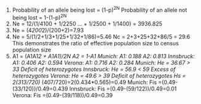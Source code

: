 1. 
   Probability of an allele being lost = (1-p)<sup>2N</sup>
   Probability of an allele not being lost = 1-(1-p)<sup>2N</sup>
2. Ne = 12/(1/4100 + 1/2250 ... + 1/2500 + 1/1400) = 3936.825
3. Ne = (4*200*2)/(200+2)=7.93
4. 
   Ne = 5/(1/2+1/3+1/25+1/32+1/86)=5.46
   Nc = 2+3+25+32+86/5 = 29.6
   This demonstrates the ratio of effective population size to census population size
5. 
   A1 = (A1A1*2 + A1A1)/2N A2 = 1-A1
   Munich: A1: 0.188 A2: 0.813
   Innsbruck: A1: 0.406 A2: 0.594
   Verona: A1: 0.716 A2: 0.284
   Munich: He = 36.67 > 33 Deficit of heterozygotes
   Innsbruck: He = 56.9 < 59 Excess of heterozygotes
   Verona: He = 49.6 > 39 Deficit of heterozygotes
   Hs = 2(313/720)* (407/720)=2(0.434*0.565)=0.49
   Munich: Fis =(0.49-(33/120))/0.49=0.439 
   Innsbruck: Fis =(0.49-(59/122))/0.49=0.01 
   Verona: Fis =(0.49-(39/118))/0.49=0.39 
